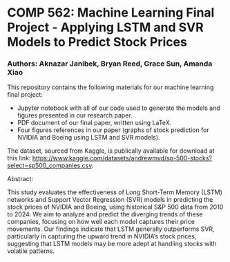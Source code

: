 # COMP 562: Machine Learning Final Project - Applying LSTM and SVR Models to Predict Stock Prices
### Authors: Aknazar Janibek, Bryan Reed, Grace Sun, Amanda Xiao

This repository contains the following materials for our machine learning final project:
- Jupyter notebook with all of our code used to generate the models and figures presented in our research paper.
- PDF document of our final paper, written using LaTeX.
- Four figures references in our paper (graphs of stock prediction for NVIDIA and Boeing using LSTM and SVR models).

The dataset, sourced from Kaggle, is publically available for download at this link: https://www.kaggle.com/datasets/andrewmvd/sp-500-stocks?select=sp500_companies.csv.

Abstract:

This study evaluates the effectiveness of Long Short-Term Memory (LSTM) networks and Support Vector Regression (SVR) models in predicting the stock prices of NVIDIA and Boeing, using historical S\&P 500 data from 2010 to 2024. We aim to analyze and predict the diverging trends of these companies, focusing on how well each model captures their price movements. Our findings indicate that LSTM generally outperforms SVR, particularly in capturing the upward trend in NVIDIA’s stock prices, suggesting that LSTM models may be more adept at handling stocks with volatile patterns.
